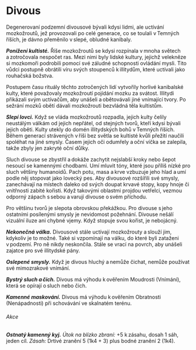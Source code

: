 # Divous
  
Degenerovaní podzemní divousové bývali kdysi lidmi, ale uctívání mozkožroutů, jež provozovali po celé generace, co se toulali v Temných říších, je dávno přeměnilo v slepé, obludné kanibaly.
  
***Ponížení kultisté.*** Říše mozkožroutů se kdysi rozpínala v mnoha světech a zotročovala nespočet ras. Mezi nimi byly lidské kultury, jejichž velekněze si mozkomoři podrobili pomocí své záludné schopnosti ovládání mysli. Tito vůdci postupně obrátili víru svých stoupenců k illitydům, které uctívali jako rouhačská božstva.
  
Postupem času rituály těchto zotročených lidí vytvořily horlivé kanibalské kulty, které považovaly mozkožroutí pojídání mozku za svátost. Illitydi přikázali svým uctívačům, aby unášeli a obětovávali jiné vnímající tvory. Po sežrání mozků obětí dávali mozkožrouti bezvládná těla kultistům.
  
***Slepí lovci.*** Když se vláda mozkožroutů rozpadla, jejich kulty čelily neustálým válkám od jejich nepřátel, od stejných tvorů, kteří kdysi bývali jejich oběti. Kulty utekly do domén illitydských bohů v Temných říších. Během generací strávených v říši bez světla se kultisté kvůli přežití naučili spoléhat na jiné smysly. Časem jejich oči odumřely a oční víčka se zalepila, takže zbyly jen zakryté oční důlky.
  
Sluch divouse se zbystřil a dokáže zachytit nejslabší kroky nebo šepot nesoucí se kamennými chodbami. Umí mluvit tóny, které jsou příliš nízké pro sluch většiny humanoidů. Pach potu, masa a krve vzbuzuje jeho hlad a umí podle něj stopovat jako lovecký pes. Aby divousové rozšířili své smysly, zanechávají na místech daleko od svých doupat krvavé stopy, kopy hnoje či vnitřnosti zabité kořisti. Když takovými oblastmi projdou vetřelci, vezmou odporný zápach s sebou a varují divouse o svém příchodu.
  
Pro většinu tvorů je slepota obrovskou překážkou. Pro divouse s jeho ostatními posílenými smysly je nevidomost požehnání. Divouse nešálí vizuální iluze ani chybné vjemy. Když stopuje svou kořist, je nebojácný.
  
***Nekonečná válka.*** Divousové stále uctívají mozkožrouty a slouží jim, kdykoliv je to možné. Také si vzpomínají na válku, do které byli zataženi v podzemí. Pro ně nikdy neskončila. Stále se vrací na povrch, aby unášeli zajatce pro své illitydské pány.

<Monster 
    title="Divous"
    subtitle="Střední humanoid (divous), neutrální zlo"
    armor-class="11"
    hit-points="11 (2k8 + 2)"
    speed="6 sáhů"
    str="16 (+3)"
    dex="12 (+1)"
    con="12 (+1)"
    int="9 (-1)"
    wis="8 (-1)"
    cha="6 (-2)"
    skills="Atletika +5, Nenápadnost +3, Vnímání +3"
    condition-immunities="slepý"
    senses="mimozrakové vnímání 6 sáhů, nebo 2 sáhy, když je hluchý (mimo tento okruh je slepý), pasivní Vnímání 13"
    languages="temnobecná řeč"
    challenge="1/4 (50 ZK)"
    >
  
***Oslepené smysly.*** Když je divous hluchý a nemůže čichat, nemůže používat své mimozrakové vnímání.
  
***Bystrý sluch a čich.*** Divous má výhodu k ověřením Moudrosti (Vnímání), která se opírají o sluch nebo čich.
  
***Kamenné maskování.*** Divous má výhodu k ověřením Obratnosti (Nenápadnosti) při schovávání ve skalnatém terénu.
  
###### Akce
  
***Ostnatý kamenný kyj.*** *Útok na blízko zbraní:* +5 k zásahu, dosah 1 sáh, jeden cíl. *Zásah:* Drtivé zranění 5 (1k4 + 3) plus bodné zranění 2 (1k4).

</Monster>
